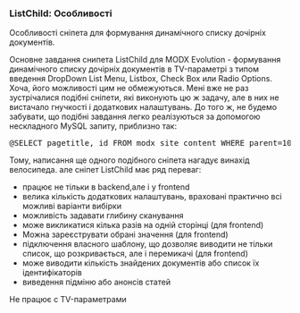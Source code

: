
<meta http-equiv="Content-Type" content="text/html; charset=utf-8">
<h3>ListChild: Особливості </h3> 
Особливості cніпетa для формування динамічного списку дочірніх документів.
<br>
<p>Основне завдання снипета <span class="text-bold">ListChild</span> для MODX Evolution - формування динамічного списку дочірніх документів в TV-параметрі з типом введення <span class="text-bold">DropDown List Menu</span>, <span class="text-bold">Listbox</span>, <span class="text-bold">Check Box</span> или <span class="text-bold">Radio Options</span>. Хоча, його можливості цим не обмежуються. Мені вже не раз зустрічалися подібні сніпети, які виконують цю ж задачу, але в них не вистачало гнучкості і додаткових налаштувань. До того ж, не будемо забувати, що подібні завдання легко реалізуються за допомогою нескладного MySQL запиту, приблизно так:</p>
<pre class="brush: php;">@SELECT pagetitle, id FROM modx_site_content WHERE parent=10 and published=1 and deleted=0</pre>
<p>Тому, написання ще одного подібного сніпета нагадує винахід велосипеда. але сніпет <span class="text-bold">ListChild</span> має ряд переваг:</p>
<ul>
<li>працює не тільки в <span class="text-bold">backend</span>,але і у <span class="text-bold">frontend</span></li>
<li>велика кількість додаткових налаштувань, враховані практично всі можливі варіанти вибірки</li>
<li>можливість задавати глибину сканування</li>
<li>може викликатися кілька разів на одній сторінці (для frontend)</li>
<li>Можна зареєструвати обрані значення (для frontend)</li>
<li>підключення власного шаблону, що дозволяє виводити не тільки список, що розкривається, але і перемикачі (для frontend)</li>
<li>може виводити кількість знайдених документів або список їх ідентифікаторів</li>
<li>виведення підміню або анонсів статей</li>
</ul>
<p class="alert alert-danger">Не працює с TV-параметрами</p>
